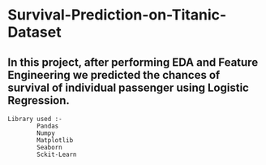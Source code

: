 # Survival-Prediction-on-Titanic-Dataset

## In this project, after performing EDA and Feature Engineering we predicted the chances of survival of individual passenger using Logistic Regression.

	Library used :- 
			Pandas
			Numpy
			Matplotlib
			Seaborn
			Sckit-Learn
				
 
